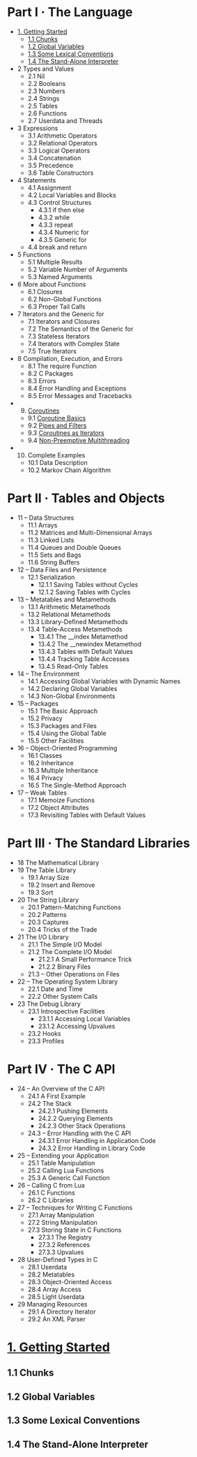 <!--
 FileName:      README
 Author:        8ucchiman
 CreatedDate:   2023-04-23 16:14:42
 LastModified:  2023-01-25 10:56:12 +0900
 Reference:     https://www.lua.org/pil/contents.html#P1
 Description:   ---
-->

# Part I · The Language
- [1. Getting Started](https://www.lua.org/pil/1.html)
    - [1.1 Chunks](#11-Chunks)
    - [1.2 Global Variables](#12-Global-Variables)
    - [1.3 Some Lexical Conventions](#13-SOme-Lexical-Conventions)
    - [1.4 The Stand-Alone Interpreter](#14-The-Stand-Alone-Interpreter)
- 2 Types and Values
    - 2.1 Nil
    - 2.2 Booleans
    - 2.3 Numbers
    - 2.4 Strings
    - 2.5 Tables
    - 2.6 Functions
    - 2.7 Userdata and Threads
- 3 Expressions
    - 3.1 Arithmetic Operators
    - 3.2 Relational Operators
    - 3.3 Logical Operators
    - 3.4 Concatenation
    - 3.5 Precedence
    - 3.6 Table Constructors
- 4 Statements
    - 4.1 Assignment
    - 4.2 Local Variables and Blocks
    - 4.3 Control Structures
        - 4.3.1 if then else
        - 4.3.2 while
        - 4.3.3 repeat
        - 4.3.4 Numeric for
        - 4.3.5 Generic for
    - 4.4 break and return
- 5 Functions
    - 5.1 Multiple Results
    - 5.2 Variable Number of Arguments
    - 5.3 Named Arguments
- 6 More about Functions
    - 6.1 Closures
    - 6.2 Non-Global Functions
    - 6.3 Proper Tail Calls
- 7 Iterators and the Generic for
    - 7.1 Iterators and Closures
    - 7.2 The Semantics of the Generic for
    - 7.3 Stateless Iterators
    - 7.4 Iterators with Complex State
    - 7.5 True Iterators
- 8 Compilation, Execution, and Errors
    - 8.1 The require Function
    - 8.2 C Packages
    - 8.3 Errors
    - 8.4 Error Handling and Exceptions
    - 8.5 Error Messages and Tracebacks
- 9. [Coroutines](https://www.lua.org/pil/9.html)
    - 9.1 [Coroutine Basics](https://www.lua.org/pil/9.1.html)
    - 9.2 [Pipes and Filters](https://www.lua.org/pil/9.2.html)
    - 9.3 [Coroutines as Iterators](https://www.lua.org/pil/9.3.html)
    - 9.4 [Non-Preemptive Multithreading](https://www.lua.org/pil/9.4.html)
- 10. Complete Examples
    - 10.1 Data Description
    - 10.2 Markov Chain Algorithm

# Part II · Tables and Objects
- 11 – Data Structures
    - 11.1 Arrays
    - 11.2 Matrices and Multi-Dimensional Arrays
    - 11.3 Linked Lists
    - 11.4 Queues and Double Queues
    - 11.5 Sets and Bags
    - 11.6 String Buffers
- 12 – Data Files and Persistence
    - 12.1 Serialization
        - 12.1.1 Saving Tables without Cycles
        - 12.1.2 Saving Tables with Cycles
- 13 – Metatables and Metamethods
    - 13.1 Arithmetic Metamethods
    - 13.2 Relational Metamethods
    - 13.3 Library-Defined Metamethods
    - 13.4 Table-Access Metamethods
        - 13.4.1 The __index Metamethod
        - 13.4.2 The __newindex Metamethod
        - 13.4.3 Tables with Default Values
        - 13.4.4 Tracking Table Accesses
        - 13.4.5 Read-Only Tables
- 14 – The Environment
    - 14.1 Accessing Global Variables with Dynamic Names
    - 14.2 Declaring Global Variables
    - 14.3 Non-Global Environments
- 15 – Packages
    - 15.1 The Basic Approach
    - 15.2 Privacy
    - 15.3 Packages and Files
    - 15.4 Using the Global Table
    - 15.5 Other Facilities
- 16 – Object-Oriented Programming
    - 16.1 Classes
    - 16.2 Inheritance
    - 16.3 Multiple Inheritance
    - 16.4 Privacy
    - 16.5 The Single-Method Approach
- 17 – Weak Tables
    - 17.1 Memoize Functions
    - 17.2 Object Attributes
    - 17.3 Revisiting Tables with Default Values

# Part III · The Standard Libraries
- 18 The Mathematical Library
- 19 The Table Library
    - 19.1 Array Size
    - 19.2 Insert and Remove
    - 19.3 Sort
- 20 The String Library
    - 20.1 Pattern-Matching Functions
    - 20.2 Patterns
    - 20.3 Captures
    - 20.4 Tricks of the Trade
- 21 The I/O Library
    - 21.1 The Simple I/O Model
    - 21.2 The Complete I/O Model
        - 21.2.1 A Small Performance Trick
        - 21.2.2 Binary Files
    - 21.3 – Other Operations on Files
- 22 – The Operating System Library
    - 22.1 Date and Time
    - 22.2 Other System Calls
- 23 The Debug Library
    - 23.1 Introspective Facilities
        - 23.1.1 Accessing Local Variables
        - 23.1.2 Accessing Upvalues
    - 23.2 Hooks
    - 23.3 Profiles

# Part IV · The C API
- 24 – An Overview of the C API
    - 24.1 A First Example
    - 24.2 The Stack
        - 24.2.1 Pushing Elements
        - 24.2.2 Querying Elements
        - 24.2.3 Other Stack Operations
    - 24.3 – Error Handling with the C API
        - 24.3.1 Error Handling in Application Code
        - 24.3.2 Error Handling in Library Code
- 25 – Extending your Application
    - 25.1 Table Manipulation
    - 25.2 Calling Lua Functions
    - 25.3 A Generic Call Function
- 26 – Calling C from Lua
    - 26.1 C Functions
    - 26.2 C Libraries
- 27 – Techniques for Writing C Functions
    - 27.1 Array Manipulation
    - 27.2 String Manipulation
    - 27.3 Storing State in C Functions
        - 27.3.1 The Registry
        - 27.3.2 References
        - 27.3.3 Upvalues
- 28 User-Defined Types in C
    - 28.1 Userdata
    - 28.2 Metatables
    - 28.3 Object-Oriented Access
    - 28.4 Array Access
    - 28.5 Light Userdata
- 29 Managing Resources
    - 29.1 A Directory Iterator
    - 29.2 An XML Parser


# [1. Getting Started](https://www.lua.org/pil/1.html)
## 1.1 Chunks
## 1.2 Global Variables
## 1.3 Some Lexical Conventions
## 1.4 The Stand-Alone Interpreter
